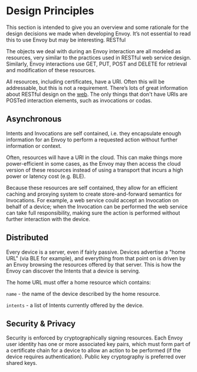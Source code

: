 # Design Principles

This section is intended to give you an overview and some rationale for the design decisions we made when developing Envoy. It’s not essential to read this to use Envoy but may be interesting.
RESTful

The objects we deal with during an Envoy interaction are all modeled as resources, very similar to the practices used in RESTful web service design. Similarly, Envoy interactions use GET, PUT, POST and DELETE for retrieval and modification of these resources. 

All resources, including certificates, have a URI. Often this will be addressable, but this is not a requirement. There’s lots of great information about RESTful design on the [web](http://en.wikipedia.org/wiki/Representational_state_transfer). The only things that don't have URIs are POSTed interaction elements, such as invocations or codas.

## Asynchronous

Intents and Invocations are self contained, i.e. they encapsulate enough information for an Envoy to perform a requested action without further information or context. 

Often, resources will have a URI in the cloud. This can make things more power-efficient in some cases, as the Envoy may then access the cloud version of these resources instead of using a transport that incurs a high power or latency cost (e.g. BLE).

Because these resources are self contained, they allow for an efficient caching and proxying system to create store-and-forward semantics for Invocations. For example, a web service could accept an Invocation on behalf of a device; when the Invocation can be performed the web service can take full responsibility, making sure the action is performed without further interaction with the device. 

## Distributed

Every device is a server, even if fairly passive. Devices advertise a "home URL" (via BLE for example), and everything from that point on is driven by an Envoy browsing the resources offered by that server. This is how the Envoy can discover the Intents that a device is serving.

The home URL must offer a home resource which contains:

`name` - the name of the device described by the home resource.

`intents` - a list of Intents currently offered by the device.

## Security & Privacy

Security is enforced by cryptographically signing resources. Each Envoy user identity has one or more associated key pairs, which must form part of a certificate chain for a device to allow an action to be performed (if the device requires authentication). Public key cryptography is preferred over shared keys.
